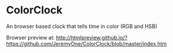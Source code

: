 ColorClock
==========

An browser based clock that tells time in color (RGB and HSB)

Browser preview at:
http://htmlpreview.github.io/?https://github.com/JeremyOne/ColorClock/blob/master/index.htm

